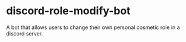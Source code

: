 # discord-role-modify-bot
A bot that allows users to change their own personal cosmetic role in a discord server.
